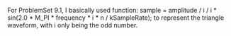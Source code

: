 For ProblemSet 9.1, I basically used function: 
sample = amplitude / i / i * sin(2.0 * M_PI * frequency * i * n / kSampleRate);
to represent the triangle waveform, with i only being the odd number.